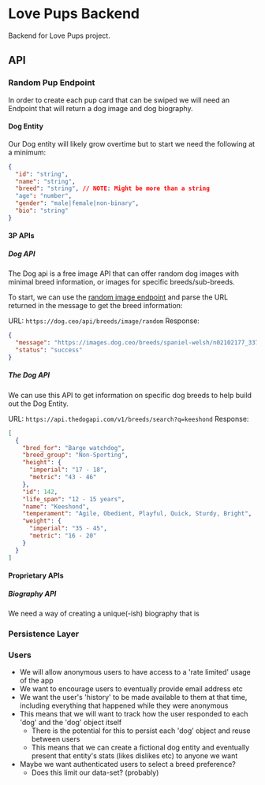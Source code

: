 # Love Pups Backend
Backend for Love Pups project.

## API
### Random Pup Endpoint
In order to create each pup card that can be swiped we will need an Endpoint that will return a dog image and dog biography.

#### Dog Entity
Our Dog entity will likely grow overtime but to start we need the following at a minimum:
```json
{
  "id": "string",
  "name": "string",
  "breed": "string", // NOTE: Might be more than a string
  "age": "number",
  "gender": "male|female|non-binary",
  "bio": "string"
}
```

#### 3P APIs
##### Dog API
The Dog api is a free image API that can offer random dog images with minimal breed information, or images for specific breeds/sub-breeds.

To start, we can use the [random image endpoint](https://dog.ceo/dog-api/documentation/random) and parse the URL returned in the message to get the breed information:

URL: `https://dog.ceo/api/breeds/image/random`
Response:
```json
{
  "message": "https://images.dog.ceo/breeds/spaniel-welsh/n02102177_3374.jpg",
  "status": "success"
}
```

##### The Dog API
We can use this API to get information on specific dog breeds to help build out the Dog Entity.

URL: `https://api.thedogapi.com/v1/breeds/search?q=keeshond`
Response:
```json
[
  {
    "bred_for": "Barge watchdog",
    "breed_group": "Non-Sporting",
    "height": {
      "imperial": "17 - 18",
      "metric": "43 - 46"
    },
    "id": 142,
    "life_span": "12 - 15 years",
    "name": "Keeshond",
    "temperament": "Agile, Obedient, Playful, Quick, Sturdy, Bright",
    "weight": {
      "imperial": "35 - 45",
      "metric": "16 - 20"
    }
  }
]
````

#### Proprietary APIs
##### Biography API
We need a way of creating a unique(-ish) biography that is 

### Persistence Layer

### Users
* We will allow anonymous users to have access to a 'rate limited' usage of the app
* We want to encourage users to eventually provide email address etc
* We want the user's 'history' to be made available to them at that time, including everything that happened while they were anonymous
* This means that we will want to track how the user responded to each 'dog' and the 'dog' object itself
  * There is the potential for this to persist each 'dog' object and reuse between users
  * This means that we can create a fictional dog entity and eventually present that entity's stats (likes dislikes etc) to anyone we want
* Maybe we want authenticated users to select a breed preference?
  * Does this limit our data-set? (probably)

